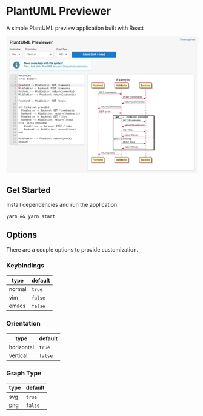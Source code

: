 # PlantUML Previewer

A simple PlantUML preview application built with React

![application screenshot](https://github.com/seesleestak/plantuml-previewer-react/blob/master/assets/screen.png)

## Get Started

Install dependencies and run the application:

```
yarn && yarn start
```

## Options

There are a couple options to provide customization.

### Keybindings

| type   | default |
| ------ | ------- |
| normal | `true`  |
| vim    | `false` |
| emacs  | `false` |

### Orientation

| type       | default |
| ---------- | ------- |
| horizontal | `true`  |
| vertical   | `false` |

### Graph Type

| type | default |
| ---- | ------- |
| svg  | `true`  |
| png  | `false` |

